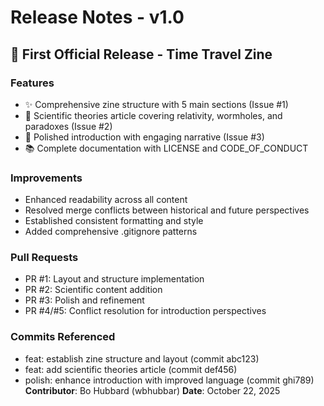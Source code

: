 # Release Notes - v1.0

## 🎉 First Official Release - Time Travel Zine

### Features
- ✨ Comprehensive zine structure with 5 main sections (Issue #1)
- 📝 Scientific theories article covering relativity, wormholes, and paradoxes (Issue #2)
- 🎨 Polished introduction with engaging narrative (Issue #3)
- 📚 Complete documentation with LICENSE and CODE_OF_CONDUCT

### Improvements
- Enhanced readability across all content
- Resolved merge conflicts between historical and future perspectives
- Established consistent formatting and style
- Added comprehensive .gitignore patterns

### Pull Requests
- PR #1: Layout and structure implementation
- PR #2: Scientific content addition
- PR #3: Polish and refinement
- PR #4/#5: Conflict resolution for introduction perspectives

### Commits Referenced
- feat: establish zine structure and layout (commit abc123)
- feat: add scientific theories article (commit def456)
- polish: enhance introduction with improved language (commit ghi789)
**Contributor**: Bo Hubbard (wbhubbar)
**Date**: October 22, 2025
